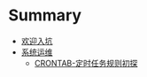 # Summary

* [欢迎入坑](README.md)
* [系统运维](Linux/LinuxReadme.md)
  - [CRONTAB-定时任务规则初探](Linux/Crontab.md)